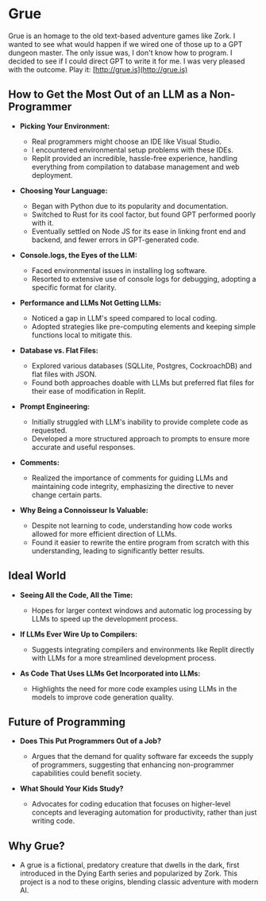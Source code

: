 # Grue

Grue is an homage to the old text-based adventure games like Zork. I wanted to see what would happen if we wired one of those up to a GPT dungeon master. The only issue was, I don't know how to program. I decided to see if I could direct GPT to write it for me. I was very pleased with the outcome. Play it: [http://grue.is](http://grue.is)

## How to Get the Most Out of an LLM as a Non-Programmer

- **Picking Your Environment:**
  - Real programmers might choose an IDE like Visual Studio.
  - I encountered environmental setup problems with these IDEs.
  - Replit provided an incredible, hassle-free experience, handling everything from compilation to database management and web deployment.

- **Choosing Your Language:**
  - Began with Python due to its popularity and documentation.
  - Switched to Rust for its cool factor, but found GPT performed poorly with it.
  - Eventually settled on Node JS for its ease in linking front end and backend, and fewer errors in GPT-generated code.

- **Console.logs, the Eyes of the LLM:**
  - Faced environmental issues in installing log software.
  - Resorted to extensive use of console logs for debugging, adopting a specific format for clarity.

- **Performance and LLMs Not Getting LLMs:**
  - Noticed a gap in LLM's speed compared to local coding.
  - Adopted strategies like pre-computing elements and keeping simple functions local to mitigate this.

- **Database vs. Flat Files:**
  - Explored various databases (SQLLite, Postgres, CockroachDB) and flat files with JSON.
  - Found both approaches doable with LLMs but preferred flat files for their ease of modification in Replit.

- **Prompt Engineering:**
  - Initially struggled with LLM's inability to provide complete code as requested.
  - Developed a more structured approach to prompts to ensure more accurate and useful responses.

- **Comments:**
  - Realized the importance of comments for guiding LLMs and maintaining code integrity, emphasizing the directive to never change certain parts.

- **Why Being a Connoisseur Is Valuable:**
  - Despite not learning to code, understanding how code works allowed for more efficient direction of LLMs.
  - Found it easier to rewrite the entire program from scratch with this understanding, leading to significantly better results.

## Ideal World

- **Seeing All the Code, All the Time:**
  - Hopes for larger context windows and automatic log processing by LLMs to speed up the development process.

- **If LLMs Ever Wire Up to Compilers:**
  - Suggests integrating compilers and environments like Replit directly with LLMs for a more streamlined development process.

- **As Code That Uses LLMs Get Incorporated into LLMs:**
  - Highlights the need for more code examples using LLMs in the models to improve code generation quality.

## Future of Programming

- **Does This Put Programmers Out of a Job?**
  - Argues that the demand for quality software far exceeds the supply of programmers, suggesting that enhancing non-programmer capabilities could benefit society.

- **What Should Your Kids Study?**
  - Advocates for coding education that focuses on higher-level concepts and leveraging automation for productivity, rather than just writing code.

## Why Grue?

- A grue is a fictional, predatory creature that dwells in the dark, first introduced in the Dying Earth series and popularized by Zork. This project is a nod to these origins, blending classic adventure with modern AI.
